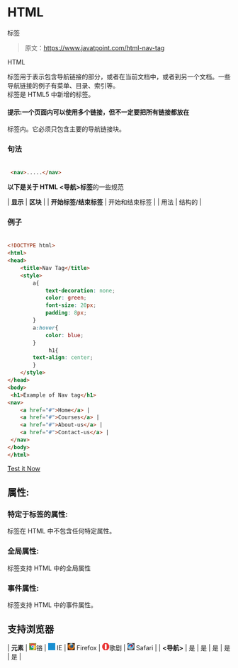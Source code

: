 # HTML

<nav>标签</nav>

> 原文：<https://www.javatpoint.com/html-nav-tag>

HTML

<nav>标签用于表示包含导航链接的部分，或者在当前文档中，或者到另一个文档。一些导航链接的例子有菜单、目录、索引等。</nav>

<nav>标签是 HTML5 中新增的标签。</nav>

#### 提示:一个页面内可以使用多个链接，但不一定要把所有链接都放在

<nav>标签内。它必须只包含主要的导航链接块。</nav>

### 句法

```html

 <nav>.....</nav>

```

**以下是关于 HTML <导航>标签**的一些规范

| **显示** | **区块** |
| **开始标签/结束标签** | 开始和结束标签 |
| 用法 | 结构的 |

### 例子

```html

<!DOCTYPE html>
<html>
<head>
	<title>Nav Tag</title>
	<style>
		a{
			text-decoration: none;
			color: green;
			font-size: 20px;
			padding: 8px;
		}
		a:hover{
			color: blue;
		}
	         h1{
		text-align: center;
		}
	</style>
</head>
<body>
 <h1>Example of Nav tag</h1>
<nav>
 	<a href="#">Home</a> |
 	<a href="#">Courses</a> |
 	<a href="#">About-us</a> |
 	<a href="#">Contact-us</a> |
 </nav>
</body>
</html>

```

[Test it Now](https://www.javatpoint.com/oprweb/test.jsp?filename=htmlnavtag)

## 属性:

### 特定于标签的属性:

<nav>标签在 HTML 中不包含任何特定属性。</nav>

### 全局属性:

<nav>标签支持 HTML 中的全局属性</nav>

### 事件属性:

<nav>标签支持 HTML 中的事件属性。</nav>

## 支持浏览器

| **元素** | ![chrome browser](img/4fbdc93dc2016c5049ed108e7318df19.png)铬 | ![ie browser](img/83dd23df1fe8373fd5bf054b2c1dd88b.png) IE | ![firefox browser](img/4f001fff393888a8a807ed29b28145d1.png) Firefox | ![opera browser](img/6cad4a592cc69a052056a0577b4aac65.png)歌剧 | ![safari browser](img/a0f6a9711a92203c5dc5c127fe9c9fca.png) Safari |
| **<导航>** | 是 | 是 | 是 | 是 | 是 |